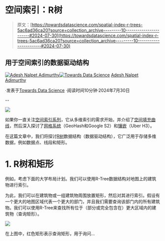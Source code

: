 # 空间索引：R树

> 原文：[https://towardsdatascience.com/spatial-index-r-trees-5ac6ad36ca20?source=collection_archive---------10-----------------------#2024-07-30](https://towardsdatascience.com/spatial-index-r-trees-5ac6ad36ca20?source=collection_archive---------10-----------------------#2024-07-30)

## 用于空间索引的数据驱动结构

[](https://pyblog.medium.com/?source=post_page---byline--5ac6ad36ca20--------------------------------)[![Adesh Nalpet Adimurthy](../Images/fb3e0c4d3c3f829fd95bde08f0a4cd57.png)](https://pyblog.medium.com/?source=post_page---byline--5ac6ad36ca20--------------------------------)[](https://towardsdatascience.com/?source=post_page---byline--5ac6ad36ca20--------------------------------)[![Towards Data Science](../Images/a6ff2676ffcc0c7aad8aaf1d79379785.png)](https://towardsdatascience.com/?source=post_page---byline--5ac6ad36ca20--------------------------------) [Adesh Nalpet Adimurthy](https://pyblog.medium.com/?source=post_page---byline--5ac6ad36ca20--------------------------------)

·发表于[Towards Data Science](https://towardsdatascience.com/?source=post_page---byline--5ac6ad36ca20--------------------------------) ·阅读时间10分钟·2024年7月30日

--

![](../Images/abeb7b52a23abe7ab7f0800c86d16428.png)

如果你一直关注[空间索引系列](https://pyblog.medium.com/list/index-express-a3c24005a27a)，它从多维索引的需求开始，并介绍了[空间填充曲线](https://medium.com/towards-data-science/spatial-index-space-filling-curves-e67baec2186a)，然后深入探讨了[网格系统](https://medium.com/towards-data-science/spatial-index-grid-systems-f02880fb147a)（GeoHash和Google S2）和[镶嵌](https://medium.com/towards-data-science/spatial-index-tessellation-aca39463fe9f)（Uber H3）。

在这篇文章中，我们将探讨[R树](https://en.wikipedia.org/wiki/R-tree)数据结构（数据驱动结构），它广泛用于存储多维数据，例如数据点、线段和矩形。

# 1\. R树和矩形

例如，考虑下面的大学布局计划。我们可以使用R-Tree数据结构对地图上的建筑物进行索引。

为此，我们可以在建筑物或一组建筑物周围放置矩形，然后对其进行索引。假设有一个更大的地图区域代表一个更大的部门，并且我们需要查询该部门内的所有建筑物。我们可以使用R-Tree来查找所有位于（部分或完全包含在）更大区域内的建筑物（查询矩形）。

![](../Images/6ab25a4b6aab59f91f4f6148401fa794.png)

在上图中，红色矩形表示查询矩形，用于询问...
